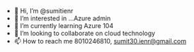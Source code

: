 - 👋 Hi, I’m @sumitienr
- 👀 I’m interested in ...Azure admin
- 🌱 I’m currently learning Azure 104
- 💞️ I’m looking to collaborate on cloud technology
- 📫 How to reach me 8010246810, sumit30.ienr@gmail.com

<!---
sumitienr/sumitienr is a ✨ special ✨ repository because its `README.md` (this file) appears on your GitHub profile.
You can click the Preview link to take a look at your changes.
--->

